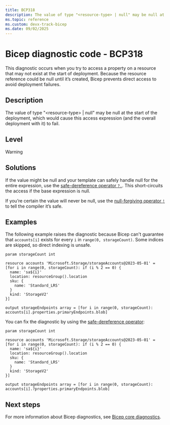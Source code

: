 ```yaml
---
title: BCP318
description: The value of type "<resource-type> | null" may be null at the start of the deployment, which would cause this access expression (and the overall deployment with it) to fail.
ms.topic: reference
ms.custom: devx-track-bicep
ms.date: 09/02/2025
---
```


# Bicep diagnostic code - BCP318

This diagnostic occurs when you try to access a property on a resource that may not exist at the start of deployment. Because the resource reference could be null until it’s created, Bicep prevents direct access to avoid deployment failures.

## Description

The value of type "\<resource-type> | null" may be null at the start of the deployment, which would cause this access expression (and the overall deployment with it) to fail.

## Level

Warning

## Solutions

If the value might be null and your template can safely handle null for the entire expression, use the [safe-dereference operator `?.`](../operator-safe-dereference.md#bicep-safe-dereference-operator). This short-circuits the access if the base expression is null.

If you’re certain the value will never be null, use the [null-forgiving operator `!`](../operator-null-forgiving.md) to tell the compiler it’s safe.

## Examples

The following example raises the diagnostic because Bicep can't guarantee that `accounts[i]` exists for every `i` in `range(0, storageCount)`. Some indices are skipped, so direct indexing is unsafe.

```bicep
param storageCount int

resource accounts 'Microsoft.Storage/storageAccounts@2023-05-01' = [for i in range(0, storageCount): if (i % 2 == 0) {
  name: 'sa${i}'
  location: resourceGroup().location
  sku: {
    name: 'Standard_LRS'
  }
  kind: 'StorageV2'
}]

output storageEndpoints array = [for i in range(0, storageCount): accounts[i].properties.primaryEndpoints.blob]
```

You can fix the diagnostic by using the [safe-dereference operator](../operator-safe-dereference.md#bicep-safe-dereference-operator):

```bicep
param storageCount int

resource accounts 'Microsoft.Storage/storageAccounts@2023-05-01' = [for i in range(0, storageCount): if (i % 2 == 0) {
  name: 'sa${i}'
  location: resourceGroup().location
  sku: {
    name: 'Standard_LRS'
  }
  kind: 'StorageV2'
}]

output storageEndpoints array = [for i in range(0, storageCount): accounts[i].?properties.primaryEndpoints.blob]
```

## Next steps

For more information about Bicep diagnostics, see [Bicep core diagnostics](../bicep-core-diagnostics.md).
